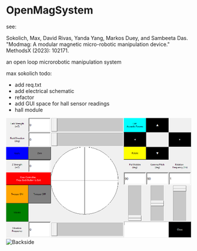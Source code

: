 

# OpenMagSystem
see:

Sokolich, Max, David Rivas, Yanda Yang, Markos Duey, and Sambeeta Das. "Modmag: A modular magnetic micro-robotic manipulation device." MethodsX (2023): 102171.

an open loop microrobotic manipulation system

max sokolich
todo: 
- add req.txt
- add electrical schematic 
- refactor
- add GUI space for hall sensor readings
-  hall module 

![alt text](https://github.com/MaxSokolich/OpenMagSystem/blob/main/OpenGUI.PNG?raw=true)
![Backside](https://user-images.githubusercontent.com/50302377/234971952-a2f3ad1e-b0c1-47f6-b059-01da4d2013a8.jpg)
